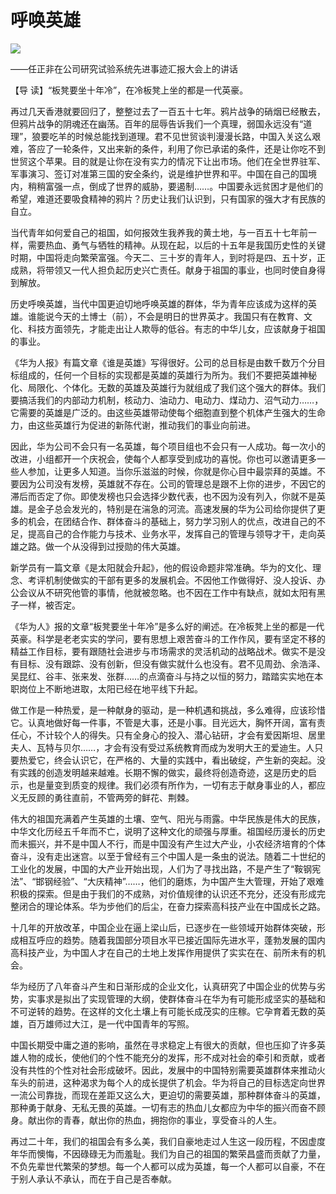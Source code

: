 # 呼唤英雄
<img class="pv" src="https://api.visitor.plantree.me/visitor-badge/pv?namespace=plantree.me&key=renzhengfei-speeches/呼唤英雄.md">


——任正非在公司研究试验系统先进事迹汇报大会上的讲话



【导  读】“板凳要坐十年冷”，在冷板凳上坐的都是一代英豪。



再过几天香港就要回归了，整整过去了一百五十七年。鸦片战争的硝烟已经散去，但鸦片战争的阴魂还在幽荡。百年的屈辱告诉我们一个真理，弱国永远没有“道理”，狼要吃羊的时候总能找到道理。君不见世贸谈判漫漫长路，中国入关这么艰难，答应了一轮条件，又出来新的条件，利用了你已承诺的条件，还是让你吃不到世贸这个苹果。目的就是让你在没有实力的情况下让出市场。他们在全世界驻军、军事演习、签订对准第三国的安全条约，说是维护世界和平。中国在自己的国境内，稍稍富强一点，倒成了世界的威胁，要遏制……。中国要永远贫困才是他们的希望，难道还要吸食精神的鸦片？历史让我们认识到，只有国家的强大才有民族的自立。

当代青年如何爱自己的祖国，如何报效生我养我的黄土地，与一百五十七年前一样，需要热血、勇气与牺牲的精神。从现在起，以后的十五年是我国历史性的关键时期，中国将走向繁荣富强。今天二、三十岁的青年人，到时将是四、五十岁，正成熟，将带领又一代人担负起历史兴亡责任。献身于祖国的事业，也同时使自身得到解放。

历史呼唤英雄，当代中国更迫切地呼唤英雄的群体，华为青年应该成为这样的英雄。谁能说今天的土博士（前），不会是明日的世界英才。我国只有在教育、文化、科技方面领先，才能走出让人欺辱的低谷。有志的中华儿女，应该献身于祖国的事业。

《华为人报》有篇文章《谁是英雄》写得很好。公司的总目标是由数千数万个分目标组成的，任何一个目标的实现都是英雄的英雄行为所为。我们不要把英雄神秘化、局限化、个体化。无数的英雄及英雄行为就组成了我们这个强大的群体。我们要搞活我们的内部动力机制，核动力、油动力、电动力、煤动力、沼气动力……，它需要的英雄是广泛的。由这些英雄带动使每个细胞直到整个机体产生强大的生命力，由这些英雄行为促进的新陈代谢，推动我们的事业向前进。

因此，华为公司不会只有一名英雄，每个项目组也不会只有一人成功。每一次小的改进，小组都开一个庆祝会，使每个人都享受到成功的喜悦。你也可以邀请更多一些人参加，让更多人知道。当你乐滋滋的时候，你就是你心目中最崇拜的英雄。不要因为公司没有发榜，英雄就不存在。公司的管理总是跟不上你的进步，不因它的滞后而否定了你。即使发榜也只会选择少数代表，也不因为没有列入，你就不是英雄。是金子总会发光的，特别是在湍急的河流。高速发展的华为公司给你提供了更多的机会，在团结合作、群体奋斗的基础上，努力学习别人的优点，改进自己的不足，提高自己的合作能力与技术、业务水平，发挥自己的管理与领导才干，走向英雄之路。做一个从没得到过授勋的伟大英雄。

新学员有一篇文章《是太阳就会升起》，他的假设命题非常准确。华为的文化、理念、考评机制使做实的干部有更多的发展机会。不因他工作做得好、没人投诉、办公会议从不研究他管的事情，他就被忽略。也不因在工作中有缺点，就如太阳有黑子一样，被否定。

《华为人》报的文章“板凳要坐十年冷”是多么好的阐述。在冷板凳上坐的都是一代英豪。科学是老老实实的学问，要有思想上艰苦奋斗的工作作风，要有坚定不移的精益工作目标，要有跟随社会进步与市场需求的灵活机动的战略战术。做实不是没有目标、没有跟踪、没有创新，但没有做实就什么也没有。君不见周劲、余浩泽、吴昆红、谷丰、张来发、张群……的点滴奋斗与持之以恒的努力，踏踏实实地在本职岗位上不断地进取，太阳已经在地平线下升起。

做工作是一种热爱，是一种献身的驱动，是一种机遇和挑战，多么难得，应该珍惜它。认真地做好每一件事，不管是大事，还是小事。目光远大，胸怀开阔，富有责任心，不计较个人的得失。只有全身心的投入、潜心钻研，才会有爱因斯坦、居里夫人、瓦特与贝尔……，才会有没有受过系统教育而成为发明大王的爱迪生。人只要热爱它，终会认识它，在严格的、大量的实践中，看出破绽，产生新的突起。没有实践的创造发明越来越难。长期不懈的做实，最终将创造奇迹，这是历史的启示，也是量变到质变的规律。我们必须有所作为，一切有志于献身事业的人，都应义无反顾的勇往直前，不管两旁的鲜花、荆棘。

伟大的祖国充满着产生英雄的土壤、空气、阳光与雨露。中华民族是伟大的民族，中华文化历经五千年而不亡，说明了这种文化的顽强与厚重。祖国经历漫长的历史而未振兴，并不是中国人不行，而是中国没有产生过大产业，小农经济培育的个体奋斗，没有走出迷宫。以至于曾经有三个中国人是一条虫的说法。随着二十世纪的工业化的发展，中国的大产业开始出现，人们为了寻找出路，不是产生了“鞍钢宪法”、“邯钢经验”、“大庆精神”……，他们的磨炼，为中国产生大管理，开始了艰难积极的探索。但是由于我们的不成熟，对价值规律的认识还不充分，还没有形成完整闭合的理论体系。华为步他们的后尘，在奋力探索高科技产业在中国成长之路。

十几年的开放改革，中国企业在逼上梁山后，已逐步在一些领域开始群体突破，形成相互呼应的趋势。随着我国部分项目水平已接近国际先进水平，蓬勃发展的国内高科技产业，为中国人才在自己的土地上发挥作用提供了实实在在、前所未有的机会。

华为经历了八年奋斗产生和日渐形成的企业文化，认真研究了中国企业的优势与劣势，实事求是拟出了实现管理的大纲，使群体奋斗在华为有可能形成坚实的基础和不可逆转的趋势。在这样的文化土壤上有可能长成茂实的庄稼。它孕育着无数的英雄，百万雄师过大江，是一代中国青年的写照。

中国长期受中庸之道的影响，虽然在寻求稳定上有很大的贡献，但也压抑了许多英雄人物的成长，使他们的个性不能充分的发挥，形不成对社会的牵引和贡献，或者没有共性的个性对社会形成破坏。因此，发展中的中国特别需要英雄群体来推动火车头的前进，这种渴求为每个人的成长提供了机会。华为将自己的目标选定向世界一流公司靠拢，而现在差距又这么大，更迫切的需要英雄，那种群体奋斗的英雄，那种勇于献身、无私无畏的英雄。一切有志的热血儿女都应为中华的振兴而奋不顾身。献出你的青春，献出你的热血，拥抱你的事业，享受奋斗的人生。

再过二十年，我们的祖国会有多么美，我们自豪地走过人生这一段历程，不因虚度年华而懊悔，不因碌碌无为而羞耻。我们为自己的祖国的繁荣昌盛而贡献了力量，不负先辈世代繁荣的梦想。每一个人都可以成为英雄，每一个人都可以自豪，不在于别人承认不承认，而在于自己是否奉献。
